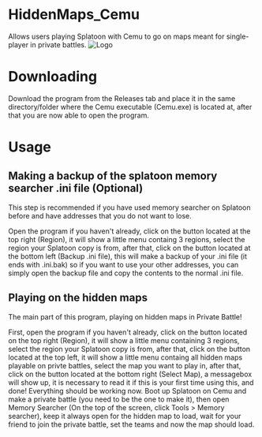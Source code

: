 # HiddenMaps_Cemu
Allows users playing Splatoon with Cemu to go on maps meant for single-player in private battles.
![Logo](https://cdn.discordapp.com/attachments/1004906957871779940/1005619184840998922/unknown.png)



# Downloading
Download the program from the Releases tab and place it in the same directory/folder where the Cemu executable (Cemu.exe) is located at, after that you are now able to open the program.

# Usage
## Making a backup of the splatoon memory searcher .ini file (Optional)
This step is recommended if you have used memory searcher on Splatoon before and have addresses that you do not want to lose.

Open the program if you haven't already, click on the button located at the top right (Region), it will show a little menu containg 3 regions, select the region your Splatoon copy is from, after that, click on the button located at the bottom left (Backup .ini file), this will make a backup of your .ini file (it ends with .ini.bak) so if you want to use your other addresses, you can simply open the backup file and copy the contents to the normal .ini file.

## Playing on the hidden maps
The main part of this program, playing on hidden maps in Private Battle! 

First, open the program if you haven't already, click on the button located on the top right (Region), it will show a little menu containing 3 regions, select the region your Splatoon copy is from, after that, click on the button located at the top left, it will show a little menu containg all hidden maps playable on privte battles, select the map you want to play in, after that, click on the button located at the bottom right (Select Map), a messagebox will show up, it is necessary to read it if this is your first time using this, and done! Everything should be working now. Boot up Splatoon on Cemu and make a private battle (you need to be the one to make it), then open Memory Searcher (On the top of the screen, click Tools > Memory searcher), keep it always open for the hidden map to load, wait for your friend to join the private battle, set the teams and now the map should load.

